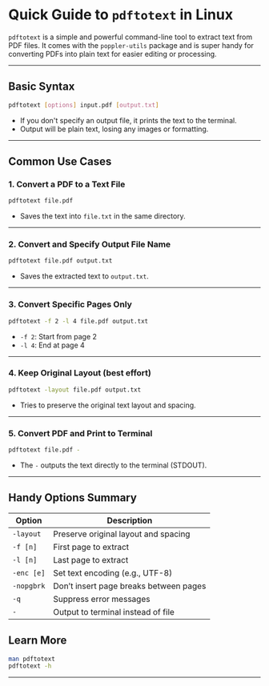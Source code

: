 # Quick Guide to `pdftotext` in Linux

`pdftotext` is a simple and powerful command-line tool to extract text from PDF files. It comes with the `poppler-utils` package and is super handy for converting PDFs into plain text for easier editing or processing.

---

## Basic Syntax

```bash
pdftotext [options] input.pdf [output.txt]
```

- If you don't specify an output file, it prints the text to the terminal.
- Output will be plain text, losing any images or formatting.

---

## Common Use Cases

### 1. Convert a PDF to a Text File
```bash
pdftotext file.pdf
```
- Saves the text into `file.txt` in the same directory.

---

### 2. Convert and Specify Output File Name
```bash
pdftotext file.pdf output.txt
```
- Saves the extracted text to `output.txt`.

---

### 3. Convert Specific Pages Only
```bash
pdftotext -f 2 -l 4 file.pdf output.txt
```
- `-f 2`: Start from page 2
- `-l 4`: End at page 4

---

### 4. Keep Original Layout (best effort)
```bash
pdftotext -layout file.pdf output.txt
```
- Tries to preserve the original text layout and spacing.

---

### 5. Convert PDF and Print to Terminal
```bash
pdftotext file.pdf -
```
- The `-` outputs the text directly to the terminal (STDOUT).

---

## Handy Options Summary

| Option     | Description                           |
|------------|---------------------------------------|
| `-layout`  | Preserve original layout and spacing  |
| `-f [n]`   | First page to extract                 |
| `-l [n]`   | Last page to extract                  |
| `-enc [e]` | Set text encoding (e.g., UTF-8)       |
| `-nopgbrk` | Don’t insert page breaks between pages|
| `-q`       | Suppress error messages               |
| `-`        | Output to terminal instead of file    |


## Learn More

```bash
man pdftotext
pdftotext -h
```
---
